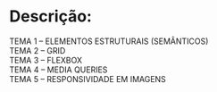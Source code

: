 # Descrição:

TEMA 1 – ELEMENTOS ESTRUTURAIS (SEMÂNTICOS)<br>
TEMA 2 – GRID <br>
TEMA 3 – FLEXBOX <br>
TEMA 4 – MEDIA QUERIES <br>
TEMA 5 – RESPONSIVIDADE EM IMAGENS <br>
